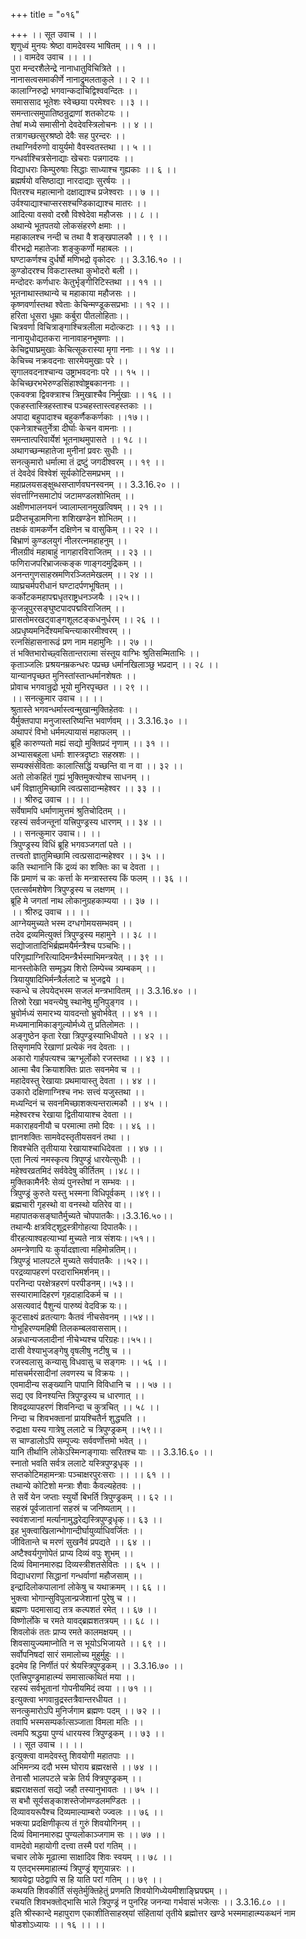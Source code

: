 +++
title = "०१६"

+++
।। सूत उवाच । ।।  
शृणुध्वं मुनयः श्रेष्ठा वामदेवस्य भाषितम् ।। १ ।।  
।। वामदेव उवाच ।। ।।  
पुरा मन्दरशैलेन्द्रे नानाधातुविचित्रिते ।।  
नानासत्वसमाकीर्णे नानाद्रुमलताकुले ।। २ ।।  
कालाग्निरुद्रो भगवान्कदाचिद्विश्ववन्दितः ।।  
समाससाद भूतेशः स्वेच्छया परमेश्वरः ।।३ ।।  
समन्तात्समुपातिष्ठन्रुद्राणां शतकोटयः ।।  
तेषां मध्ये समासीनो देवदेवस्त्रिलोचनः ।। ४ ।।  
तत्रागच्छत्सुरश्रष्ठो देवैः सह पुरन्दरः ।।  
तथाग्निर्वरुणो वायुर्यमो वैवस्वतस्तथा ।। ५ ।।  
गन्धर्वाश्चित्रसेनाद्याः खेचराः पन्नगादयः ।।  
विद्याधराः किम्पुरुषाः सिद्धाः साध्याश्च गुह्यकाः ।। ६ ।।  
ब्रह्मर्षयो वसिष्ठाद्या नारदाद्याः सुरर्षयः ।।  
पितरश्च महात्मानो दक्षाद्याश्च प्रजेश्वराः ।। ७ ।।  
उर्वश्याद्याश्चाप्सरसश्चण्डिकाद्याश्च मातरः ।।  
आदित्या वसवो दस्रौ विश्वेदेवा महौजसः ।। ८ ।।  
अथान्ये भूतपतयो लोकसंहरणे क्षमाः ।।  
महाकालश्च नन्दी च तथा वै शङ्खपालकौ ।। ९ ।।  
वीरभद्रो महातेजाः शङ्कुकर्णो महाबलः ।।  
घण्टाकर्णश्च दुर्धर्षो मणिभद्रो वृकोदरः ।। 3.3.16.१० ।।  
कुण्डोदरश्च विकटास्तथा कुभोदरो बली ।।  
मन्दोदरः कर्णधारः केतुर्भृङ्गीरिटिस्तथा ।। ११ ।।  
भूतनाथास्तथान्ये च महाकाया महौजसः ।।  
कृष्णवर्णास्तथा श्वेताः केचिन्मण्डूकसप्रभाः ।। १२ ।।  
हरिता धूसरा धूम्राः कर्बुरा पीतलोहिताः।।  
चित्रवर्णा विचित्राङ्गाश्चित्रलीला मदोत्कटाः ।। १३ ।।  
नानायुधोद्यतकरा नानावाहनभूषणाः ।।  
केचिद्व्याघ्रमुखाः केचित्सूकरास्या मृगा ननाः ।। १४ ।।  
केचिच्च नक्रवदनाः सारमेयमुखाः परे ।।  
सृगालवदनाश्चान्य उष्ट्राभवदनाः परे ।। १५ ।।  
केचिच्छरभभेरुण्डसिंहाश्वोष्ट्रबकाननाः ।।  
एकवक्त्रा द्विवक्त्राश्च त्रिमुखाश्चैव निर्मुखाः ।। १६ ।।  
एकहस्तास्त्रिहस्ताश्च पञ्चहस्तास्त्वहस्तकाः ।।  
अपादा बहुपादाश्च बहुकर्णैककर्णकाः ।।१७।।  
एकनेत्राश्चतुर्नेत्रा दीर्घाः केचन वामनाः ।।  
समन्तात्परिवार्येशं भूतनाथमुपासते ।। १८ ।।  
अथागच्छन्महातेजा मुनीनां प्रवरः सुधीः ।।  
सनत्कुमारो धर्मात्मा तं द्रष्टुं जगदीश्वरम् ।। १९ ।।  
तं देवदेवं विश्वेशं सूर्यकोटिसमप्रभम् ।।  
महाप्रलयसङ्क्षुब्धसप्तार्णवघनस्वनम् ।। 3.3.16.२० ।।  
संवर्त्ताग्निसमाटोपं जटामण्डलशोभितम् ।।  
अक्षीणभालनयनं ज्वालाम्लानमुखत्विषम् ।। २१ ।।  
प्रदीप्तचूडामणिना शशिखण्डेन शोभितम् ।।  
तक्षकं वामकर्णेन दक्षिणेन च वासुकिम् ।। २२ ।।  
बिभ्राणं कुण्डलयुगं नीलरत्नमहाहनुम् ।।  
नीलग्रीवं महाबाहुं नागहारविराजितम् ।। २३ ।।  
फणिराजपरिभ्राजत्कङ्क णाङ्गदमुद्रिकम् ।।  
अनन्तगुणसाहस्रमणिरञ्जितमेखलम् ।। २४ ।।  
व्याघ्रचर्मपरीधानं घण्टादर्पणभूषितम् ।।  
कर्कोटकमहापद्मधृतराष्ट्रधनञ्जयैः ।।२५।।  
कूजन्नूपुरसङ्घुष्टपादपद्मविराजितम् ।।  
प्रासतोमरखट्वाङ्गशूलटङ्कधनुर्धरम् ।। २६ ।।  
अप्रधृष्यमनिर्देश्यमचिन्त्याकारमीश्वरम् ।।  
रत्नसिंहासनारूढं प्रण नाम महामुनिः ।। २७ ।।  
तं भक्तिभारोच्छ्वसितान्तरात्मा संस्तूय वाग्भिः श्रुतिसम्मिताभिः ।।  
कृताञ्जलिः प्रश्रयनम्रकन्धरः पप्रच्छ धर्मानखिलाञ्छु भप्रदान् ।। २८ ।।  
यान्यानपृच्छत मुनिस्तांस्तान्धर्मानशेषतः ।।  
प्रोवाच भगवान्रुद्रो भूयो मुनिरपृच्छत ।। २९ ।।  
।। सनत्कुमार उवाच ।। ।।  
श्रुतास्ते भगवन्धर्मास्त्वन्मुखान्मुक्तिहेतवः ।।  
यैर्मुक्तपापा मनुजास्तरिष्यन्ति भवार्णवम् ।। 3.3.16.३० ।।  
अथापरं विभो धर्ममल्पायासं महाफलम् ।।  
ब्रूहि कारुण्यतो मह्यं सद्यो मुक्तिप्रदं नृणाम् ।। ३१ ।।  
अभ्यासबहुला धर्माः शास्त्रदृष्टाः सहस्रशः ।।  
सम्यक्संसेविताः कालात्सिद्धिं यच्छन्ति वा न वा ।। ३२ ।।  
अतो लोकहितं गुह्यं भुक्तिमुक्त्योश्च साधनम् ।।  
धर्मं विज्ञातुमिच्छामि त्वत्प्रसादान्महेश्वर ।। ३३ ।।  
।। श्रीरुद्र उवाच ।। ।।  
सर्वेषामपि धर्माणामुत्तमं श्रुतिचोदितम् ।।  
रहस्यं सर्वजन्तूनां यत्त्रिपुण्ड्रस्य धारणम् ।। ३४ ।।  
।। सनत्कुमार उवाच।। ।।  
त्रिपुण्ड्रस्य विधिं ब्रूहि भगवञ्जगतां पते ।।  
तत्त्वतो ज्ञातुमिच्छामि त्वत्प्रसादान्महेश्वर ।। ३५ ।।  
कति स्थानानि किं द्रव्यं का शक्तिः का च देवता ।।  
किं प्रमाणं च कः कर्त्ता के मन्त्रास्तस्य किं फलम् ।। ३६ ।।  
एतत्सर्वमशेषेण त्रिपुण्ड्रस्य च लक्षणम् ।।  
ब्रूहि मे जगतां नाथ लोकानुग्रहकाम्यया ।। ३७ ।।  
।। श्रीरुद्र उवाच ।। ।।  
आग्नेयमुच्यते भस्म दग्धगोमयसम्भवम् ।।  
तदेव द्रव्यमित्युक्तं त्रिपुण्ड्रस्य महामुने ।। ३८ ।।  
सद्योजातादिभिर्ब्रह्ममयैर्मन्त्रैश्च पञ्चभिः।।  
परिगृह्याग्निरित्यादिमन्त्रैर्भस्माभिमन्त्रयेत् ।। ३९ ।।  
मानस्तोकेति सम्मृञ्ज्य शिरो लिम्पेच्च त्र्यम्बकम् ।।  
त्रियायुषादिभिर्मन्त्रैर्ललाटे च भुजद्वये ।।  
स्कन्धे च लेपयेद्भस्म सजलं मन्त्रभावितम् ।। 3.3.16.४० ।।  
तिस्रो रेखा भवन्त्येषु स्थानेषु मुनिपुङ्गव ।।  
भ्रुवोर्मध्यं समारभ्य यावदन्तो भ्रुवोर्भवेत् ।। ४१ ।।  
मध्यमानामिकाङ्गुल्योर्मध्ये तु प्रतिलोमतः ।।  
अङ्गुष्ठेन कृता रेखा त्रिपुण्ड्रस्याभिधीयते ।। ४२ ।।  
तिसृणामपि रेखाणां प्रत्येकं नव देवताः ।।  
अकारो गार्हपत्यश्च ऋग्भूर्लोको रजस्तथा ।। ४३ ।।  
आत्मा चैव क्रियाशक्तिः प्रातः सवनमेव च ।।  
महादेवस्तु रेखायाः प्रथमायास्तु देवता ।। ४४ ।।  
उकारो दक्षिणाग्निश्च नभः सत्त्वं यजुस्तथा ।।  
मध्यन्दिनं च सवनमिच्छाशक्त्यन्तरात्मकौ ।। ४५ ।।  
महेश्वरश्च रेखाया द्वितीयायाश्च देवता ।।  
मकाराहवनीयौ च परमात्मा तमो दिवः ।। ४६ ।।  
ज्ञानशक्तिः सामवेदस्तृतीयसवनं तथा ।।  
शिवश्चेति तृतीयाया रेखायाश्चाधिदेवता ।। ४७ ।।  
एता नित्यं नमस्कृत्य त्रिपुण्ड्रं धारयेत्सुधीः ।।  
महेश्वरव्रतमिदं सर्ववेदेषु कीर्तितम् ।।४८।।  
मुक्तिकामैर्नरैः सेव्यं पुनस्तेषां न सम्भवः ।।  
त्रिपुण्ड्रं कुरुते यस्तु भस्मना विधिपूर्वकम् ।।४९।।  
ब्रह्मचारी गृहस्थो वा वनस्थो यतिरेव वा।।  
महापातकसङ्घातैर्मुच्यते चोपपातकैः।।3.3.16.५०।।  
तथान्यैः क्षत्रविट्शूद्रस्त्रीगोहत्या दिपातकैः।।  
वीरहत्याश्वहत्याभ्यां मुच्यते नात्र संशयः।।५१।।  
अमन्त्रेणापि यः कुर्यादज्ञात्वा महिमोन्नतिम्।।  
त्रिपुण्ड्रं भालपटले मुच्यते सर्वपातकैः ।।५२।।  
परद्रव्यापहरणं परदाराभिमर्शनम्।।  
परनिन्दा परक्षेत्रहरणं परपीडनम्।।५३।।  
सस्यारामादिहरणं गृहदाहादिकर्म च ।।  
असत्यवादं पैशुन्यं पारुष्यं वेदविक्र यः।।  
कूटसाक्ष्यं व्रतत्यागः कैतवं नीचसेवनम् ।।५४।।  
गोभूहिरण्यमहिषी तिलकम्बलवाससाम्।।  
अन्नधान्यजलादीनां नीचेभ्यश्च परिग्रहः।।५५।।  
दासी वेश्याभुजङ्गेषु वृषलीषु नटीषु च ।।  
रजस्वलासु कन्यासु विधवासु च सङ्गमः ।। ५६ ।।  
मांसचर्मरसादीनां लवणस्य च विक्रयः ।।  
एवमादीन्य सङ्ख्यानि पापानि विविधानि च ।। ५७ ।।  
सद्य एव विनश्यन्ति त्रिपुण्ड्रस्य च धारणात् ।।  
शिवद्रव्यापहरणं शिवनिन्दा च कुत्रचित् ।। ५८ ।।  
निन्दा च शिवभक्तानां प्रायश्चितैर्न शुद्ध्यति ।।  
रुद्राक्षा यस्य गात्रेषु ललाटे च त्रिपुण्ड्रकम् ।।५९।।  
स चाण्डालोऽपि सम्पूज्यः सर्ववर्णोत्तमो भवेत् ।।  
यानि तीर्थानि लोकेऽस्मिन्गङ्गायाः सरितश्च याः ।। 3.3.16.६० ।।  
स्नातो भवति सर्वत्र ललाटे यस्त्रिपुण्ड्रधृक् ।।  
सप्तकोटिमहामन्त्राः पञ्चाक्षरपुरःसराः ।। ।। ६१ ।।  
तथान्ये कोटिशो मन्त्राः शैवाः कैवल्यहेतवः ।।  
ते सर्वे येन जप्ताः स्युर्यो बिभर्ति त्रिपुण्ड्रकम् ।। ६२ ।।  
सहस्रं पूर्वजातानां सहस्रं च जनिष्यताम् ।।  
स्ववंशजानां मर्त्यानामुद्धरेद्यस्त्रिपुण्ड्रधृक्।। ६३ ।।  
इह भुक्त्वाखिलान्भोगान्दीर्घायुर्व्याधिवर्जितः ।।  
जीवितान्ते च मरणं सुखनैवं प्रपद्यते ।। ६४ ।।  
अष्टैश्वर्यगुणोपेतं प्राप्य दिव्यं वपुः शुभम् ।।  
दिव्यं विमानमारुह्य दिव्यस्त्रीशतसेवितः ।। ६५ ।।  
विद्याधराणां सिद्धानां गन्धर्वाणां महौजसाम् ।।  
इन्द्रादिलोकपालानां लोकेषु च यथाक्रमम् ।। ६६ ।।  
भुक्त्वा भोगान्सुविपुलान्प्रजेशानां पुरेषु च ।।  
ब्रह्मणः पदमासाद्य तत्र कल्पशतं रमेत् ।। ६७ ।।  
विष्णोर्लोके च रमते यावद्ब्रह्मशतत्रयम् ।। ६८ ।।  
शिवलोकं ततः प्राप्य रमते कालमक्षयम् ।।  
शिवसायुज्यमाप्नोति न स भूयोऽभिजायते ।। ६९ ।।  
सर्वोपनिषदां सारं समालोच्य मुहुर्मुहुः ।।  
इदमेव हि निर्णीतं परं श्रेयस्त्रिपुण्ड्रकम् ।। 3.3.16.७० ।।  
एतत्त्रिपुण्ड्रमाहात्म्यं समासात्कथितं मया ।।  
रहस्यं सर्वभूतानां गोपनीयमिदं त्वया ।। ७१ ।।  
इत्युक्त्वा भगवान्रुद्रस्तत्रैवान्तरधीयत ।।  
सनत्कुमारोऽपि मुनिर्जगाम ब्रह्मणः पदम् ।। ७२ ।।  
तवापि भस्मसम्पर्कात्सञ्जाता विमला मतिः ।।  
त्वमपि श्रद्धया पुण्यं धारयस्व त्रिपुण्ड्रकम् ।। ७३ ।।  
।। सूत उवाच ।। ।।  
इत्युक्त्वा वामदेवस्तु शिवयोगी महातपाः ।।  
अभिमन्त्र्य ददौ भस्म घोराय ब्रह्मरक्षसे ।। ७४ ।।  
तेनासौ भालपटले चक्रे तिर्य क्त्रिपुण्ड्रकम् ।।  
ब्रह्मराक्षसतां सद्यो जहौ तस्यानुभावतः ।। ७५ ।।  
स बभौ सूर्यसङ्काशस्तेजोमण्डलमण्डितः ।।  
दिव्यावयरूपैश्च दिव्यमाल्याम्बरो ज्ज्वलः ।। ७६ ।।  
भक्त्या प्रदक्षिणीकृत्य तं गुरुं शिवयोगिनम् ।।  
दिव्यं विमानमारुह्य पुण्यलोकाञ्जगाम सः ।। ७७ ।।  
वामदेवो महायोगी दत्त्वा तस्मै परां गतिम् ।।  
चचार लोके मूढात्मा साक्षादिव शिवः स्वयम् ।। ७८ ।।  
य एतद्भस्ममाहात्म्यं त्रिपुण्ड्रं शृणुयान्नरः ।।  
श्रावयेद्वा पठेद्वापि स हि याति परां गतिम् ।। ७९ ।।  
कथयति शिवकीर्तिं संसृतेर्मुक्तिहेतुं प्रणमति शिवयोगिध्येयमीशाङ्घ्रिपद्मम् ।।  
रचयति शिवभक्तोद्भासि भाले त्रिपुण्ड्रं न पुनरिह जनन्या गर्भवासं भजेत्सः ।। 3.3.16.८० ।।  
इति श्रीस्कान्दे महापुराण एकाशीतिसाहस्र्यां संहितायां तृतीये ब्रह्मोत्तर खण्डे भस्ममाहात्म्यकथनं नाम षोडशोऽध्यायः ।। १६ ।। ।।